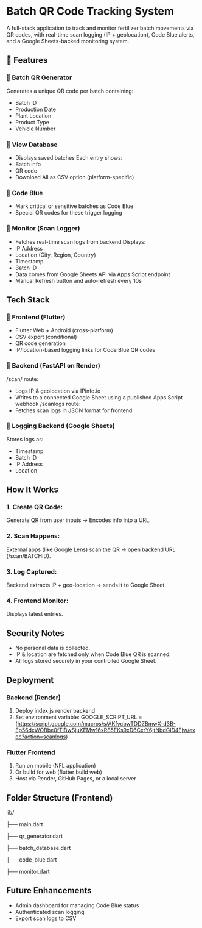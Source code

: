 # Batch QR Code Tracking System
A full-stack application to track and monitor fertilizer batch movements via QR codes, with real-time scan logging (IP + geolocation), Code Blue alerts, and a Google Sheets-backed monitoring system.

## 🧩 Features
### 🔹 Batch QR Generator
Generates a unique QR code per batch containing:
- Batch ID
- Production Date
- Plant Location
- Product Type
- Vehicle Number
### 🔹 View Database
- Displays saved batches
Each entry shows:
 - Batch info
 - QR code
 - Download All as CSV option (platform-specific)
### 🔹 Code Blue
- Mark critical or sensitive batches as Code Blue
- Special QR codes for these trigger logging
### 🔹 Monitor (Scan Logger)
- Fetches real-time scan logs from backend
Displays:
 - IP Address
 - Location (City, Region, Country)
 - Timestamp
 - Batch ID
- Data comes from Google Sheets API via Apps Script endpoint
- Manual Refresh button and auto-refresh every 10s

## Tech Stack
### 🔹 Frontend (Flutter)
- Flutter Web + Android (cross-platform)
- CSV export (conditional)
- QR code generation
- IP/location-based logging links for Code Blue QR codes
### 🔹 Backend (FastAPI on Render)
/scan/<batchID> route:
 - Logs IP & geolocation via IPinfo.io
 - Writes to a connected Google Sheet using a published Apps Script webhook
/scanlogs route:
 - Fetches scan logs in JSON format for frontend
### 🔹 Logging Backend (Google Sheets)
Stores logs as:
 - Timestamp
 - Batch ID
 - IP Address
 - Location

## How It Works
### 1. Create QR Code:
Generate QR from user inputs → Encodes info into a URL.
### 2. Scan Happens:
External apps (like Google Lens) scan the QR → open backend URL (/scan/BATCHID).
### 3. Log Captured:
Backend extracts IP + geo-location → sends it to Google Sheet.
### 4. Frontend Monitor:
Displays latest entries.

## Security Notes
- No personal data is collected.
- IP & location are fetched only when Code Blue QR is scanned.
- All logs stored securely in your controlled Google Sheet.

## Deployment
### Backend (Render)
1. Deploy index.js render backend
2. Set environment variable: GOOGLE_SCRIPT_URL = (https://script.google.com/macros/s/AKfycbwTDDZBmwX-d3B-Ep56dxWOBbe0fTlBwSjuXEMw16xR85EKs9xD6CxrY6jtNbdGID4Fjw/exec?action=scanlogs)
### Flutter Frontend
1. Run on mobile (NFL application)
2. Or build for web (flutter build web)
3. Host via Render, GitHub Pages, or a local server

## Folder Structure (Frontend)
lib/

├── main.dart

├── qr_generator.dart

├── batch_database.dart

├── code_blue.dart

├── monitor.dart

## Future Enhancements
- Admin dashboard for managing Code Blue status
- Authenticated scan logging
- Export scan logs to CSV
